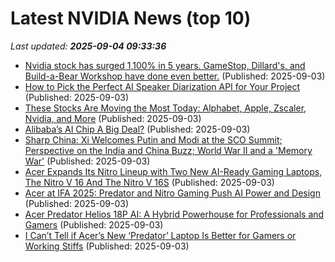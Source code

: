 # Latest NVIDIA News (top 10)
_Last updated: **2025-09-04 09:33:36**_

- [Nvidia stock has surged 1,100% in 5 years. GameStop, Dillard's, and Build-a-Bear Workshop have done even better.](https://www.businessinsider.com/nvidia-stock-gamestop-dillards-build-a-bear-meme-burry-weschler-2025-9) (Published: 2025-09-03)
- [How to Pick the Perfect AI Speaker Diarization API for Your Project](https://www.geeky-gadgets.com/speaker-diarization-api-comparison/) (Published: 2025-09-03)
- [These Stocks Are Moving the Most Today: Alphabet, Apple, Zscaler, Nvidia, and More](https://biztoc.com/x/f1d6015757dd3545) (Published: 2025-09-03)
- [Alibaba’s AI Chip A Big Deal?](https://www.forbes.com/sites/greatspeculations/2025/09/03/alibabas-ai-chip-a-big-deal/) (Published: 2025-09-03)
- [Sharp China: Xi Welcomes Putin and Modi at the SCO Summit; Perspective on the India and China Buzz; World War II and a 'Memory War'](https://sinocism.com/p/sharp-china-xi-welcomes-putin-and) (Published: 2025-09-03)
- [Acer Expands Its Nitro Lineup with Two New AI-Ready Gaming Laptops, The Nitro V 16 And The Nitro V 16S](https://www.ubergizmo.com/2025/09/acer-expands-its-nitro-lineup-with-two-new-ai-ready-gaming-laptops/) (Published: 2025-09-03)
- [Acer at IFA 2025: Predator and Nitro Gaming Push AI Power and Design](https://www.yankodesign.com/2025/09/03/acer-at-ifa-2025-predator-and-nitro-gaming-push-ai-power-and-design/) (Published: 2025-09-03)
- [Acer Predator Helios 18P AI: A Hybrid Powerhouse for Professionals and Gamers](https://www.ubergizmo.com/2025/09/acer-predator-helios-18p-ai-a-hybrid-powerhouse-for-professionals-and-gamers/) (Published: 2025-09-03)
- [I Can’t Tell if Acer’s New ‘Predator’ Laptop Is Better for Gamers or Working Stiffs](https://gizmodo.com/i-cant-tell-if-acers-new-predator-laptop-is-better-for-gamers-or-working-stiffs-2000651850) (Published: 2025-09-03)
